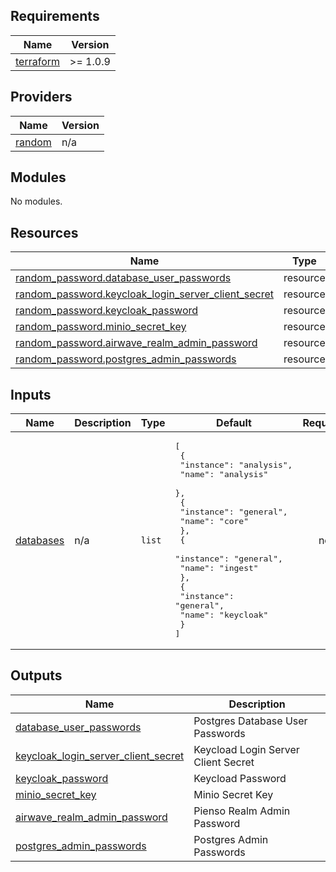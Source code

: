 ## Requirements

| Name | Version |
|------|---------|
| <a name="requirement_terraform"></a> [terraform](#requirement\_terraform) | >= 1.0.9 |

## Providers

| Name | Version |
|------|---------|
| <a name="provider_random"></a> [random](#provider\_random) | n/a |

## Modules

No modules.

## Resources

| Name | Type |
|------|------|
| [random_password.database_user_passwords](https://registry.terraform.io/providers/hashicorp/random/latest/docs/resources/password) | resource |
| [random_password.keycloak_login_server_client_secret](https://registry.terraform.io/providers/hashicorp/random/latest/docs/resources/password) | resource |
| [random_password.keycloak_password](https://registry.terraform.io/providers/hashicorp/random/latest/docs/resources/password) | resource |
| [random_password.minio_secret_key](https://registry.terraform.io/providers/hashicorp/random/latest/docs/resources/password) | resource |
| [random_password.airwave_realm_admin_password](https://registry.terraform.io/providers/hashicorp/random/latest/docs/resources/password) | resource |
| [random_password.postgres_admin_passwords](https://registry.terraform.io/providers/hashicorp/random/latest/docs/resources/password) | resource |

## Inputs

| Name | Description | Type | Default | Required |
|------|-------------|------|---------|:--------:|
| <a name="input_databases"></a> [databases](#input\_databases) | n/a | `list` | <pre>[<br>  {<br>    "instance": "analysis",<br>    "name": "analysis"<br>  },<br>  {<br>    "instance": "general",<br>    "name": "core"<br>  },<br>  {<br>    "instance": "general",<br>    "name": "ingest"<br>  },<br>  {<br>    "instance": "general",<br>    "name": "keycloak"<br>  }<br>]</pre> | no |

## Outputs

| Name | Description |
|------|-------------|
| <a name="output_database_user_passwords"></a> [database\_user\_passwords](#output\_database\_user\_passwords) | Postgres Database User Passwords |
| <a name="output_keycloak_login_server_client_secret"></a> [keycloak\_login\_server\_client\_secret](#output\_keycloak\_login\_server\_client\_secret) | Keycload Login Server Client Secret |
| <a name="output_keycloak_password"></a> [keycloak\_password](#output\_keycloak\_password) | Keycload Password |
| <a name="output_minio_secret_key"></a> [minio\_secret\_key](#output\_minio\_secret\_key) | Minio Secret Key |
| <a name="output_airwave_realm_admin_password"></a> [airwave\_realm\_admin\_password](#output\_airwave\_realm\_admin\_password) | Pienso Realm Admin Password |
| <a name="output_postgres_admin_passwords"></a> [postgres\_admin\_passwords](#output\_postgres\_admin\_passwords) | Postgres Admin Passwords |
